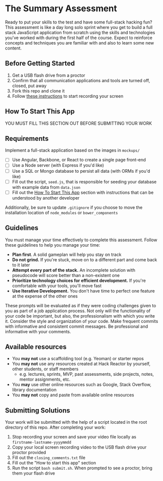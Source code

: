 # The Summary Assessment

Ready to put your skills to the test and have some full-stack hacking fun? This assessment is like a day long solo sprint where you get to build a full stack JavaScript application from scratch using the skills and technologies you've worked with during the first half of the course. Expect to reinforce concepts and techniques you are familiar with and also to learn some new content.


## Before Getting Started

1. Get a USB flash drive from a proctor
1. Confirm that all communication applications and tools are turned off, closed, put away
1. Fork this repo and clone it
1. Follow [these instructions](http://bookstrap.hackreactor.com/wiki/How-to-Record-Your-Screen.md) to start recording your screen


## How To Start This App

YOU MUST FILL THIS SECTION OUT BEFORE SUBMITTING YOUR WORK


## Requirements

Implement a full-stack application based on the images in `mockups/`

- [ ] Use Angular, Backbone, or React to create a single page front-end
- [ ] Use a Node server (with Express if you'd like)
- [ ] Use a SQL or Mongo database to persist all data (with ORMs if you'd like)
- [ ] Fill out the script, `seed.js`, that is responsible for seeding your database with example data from `data.json`
- [ ] Fill out the [How To Start This App](#how-to-start-this-app) section with instructions that can be understood by another developer

Additionally, be sure to update `.gitignore` if you choose to move the installation location of `node_modules` or `bower_components`

## Guidelines

You must manage your time effectively to complete this assessment. Follow these guidelines to help you manage your time:

* **Plan first**. A solid gameplan will help you stay on track
* **Do not grind.** If you're stuck, move on to a different part and come back to it later
* **Attempt every part of the stack.** An incomplete solution with pseudocode will score better than a non-existent one
* **Prioritize technology choices for efficient development.** If you're comfortable with your tools, you'll move fast
* **Use Iterative Development.** You don't have time to perfect one feature at the expense of the other ones

These prompts will be evaluated as if they were coding challenges given to you as part of a job application process. Not only will the functionality of your code be important, but also, the professionalism with which you write it. Consider the style and organization of your code. Make frequent commits with informative and consistent commit messages. Be professional and informative with your comments.


## Available resources

* You **may not** use a scaffolding tool (e.g. Yeoman) or starter repos
* You **may not** use any resources created at Hack Reactor by yourself, other students, or staff members
  * e.g. lectures, sprints, MVP, past assessments, side projects, notes, mentor assignments, etc.
* You **may** use other online resources such as Google, Stack Overflow, library documentation
* You **may not** copy and paste from available online resources


## Submitting Solutions

Your work will be submitted with the help of a script located in the root directory of this repo. After completing your work:

1. Stop recording your screen and save your video file locally as `firstname-lastname-yyyymmdd`
1. Copy your local screen recording video to the USB flash drive your proctor provided
1. Fill out the `closing_comments.txt` file
1. Fill out the "How to start this app" section
1. Run the script `bash submit.sh`. When prompted to see a proctor, bring them your flash drive
